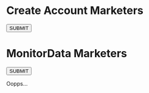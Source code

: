 <!DOCTYPE html>
<html>
<head>
	<title>Skyland Sekarpuro</title>
	<link rel="stylesheet" type="text/css" href="style.css">
    
</head>
<body>
	<div id="wrapper">
		<form action="Register.php" method="POST">
			<h1>Create Account Marketers</h1>
			<button type="submit">SUBMIT</button>
		</form>
	</div>
	<div id="wrapper2">
		<form action="Dashboard.php" method="POST">
			<h1>MonitorData Marketers</h1>
			<button type="submit">SUBMIT</button>
		</form>
	</div>
		<?php if(isset($_GET['pesan'])) { ?>
			<div class="error">
				<label>Oopps... <?php echo $_GET['pesan']; ?></label>
			</div>
		<?php } ?>
	

		
</body>
</html>

